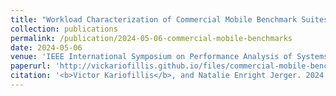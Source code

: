 ```yaml
---
title: "Workload Characterization of Commercial Mobile Benchmark Suites"
collection: publications
permalink: /publication/2024-05-06-commercial-mobile-benchmarks
date: 2024-05-06
venue: 'IEEE International Symposium on Performance Analysis of Systems and Software'
paperurl: 'http://vickariofillis.github.io/files/commercial-mobile-benchmarks.pdf'
citation: '<b>Victor Kariofillis</b>, and Natalie Enright Jerger. 2024 IEEE International Symposium on Performance Analysis of Systems and Software (ISPASS), Indianapolis, IN, USA, 2024.'
---
```


